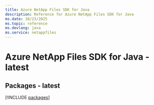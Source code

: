 ```yaml
---
title: Azure NetApp Files SDK for Java
description: Reference for Azure NetApp Files SDK for Java
ms.date: 10/23/2025
ms.topic: reference
ms.devlang: java
ms.service: netappfiles
---
```

# Azure NetApp Files SDK for Java - latest
## Packages - latest
[!INCLUDE [packages](netapp-files-index.md)]